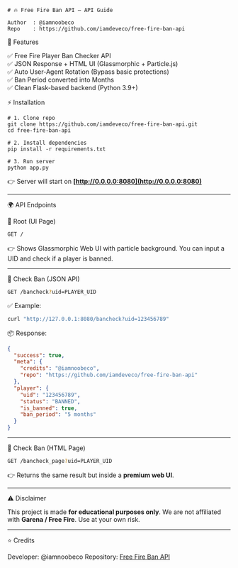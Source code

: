 

```
# 🔥 Free Fire Ban API – API Guide

Author  : @iamnoobeco  
Repo    : https://github.com/iamdeveco/free-fire-ban-api
```

🚀 Features

✅ Free Fire Player Ban Checker API <br>
✅ JSON Response + HTML UI (Glassmorphic + Particle.js) <br>
✅ Auto User-Agent Rotation (Bypass basic protections) <br>
✅ Ban Period converted into Months <br>
✅ Clean Flask-based backend (Python 3.9+) <br>


⚡ Installation

```
# 1. Clone repo
git clone https://github.com/iamdeveco/free-fire-ban-api.git
cd free-fire-ban-api

# 2. Install dependencies
pip install -r requirements.txt

# 3. Run server
python app.py
```

👉 Server will start on **[http://0.0.0.0:8080](http://0.0.0.0:8080)**

---

🌍 API Endpoints

🔹 Root (UI Page)

```bash
GET /
```

👉 Shows Glassmorphic Web UI with particle background.
You can input a UID and check if a player is banned.

---

🔹 Check Ban (JSON API)

```bash
GET /bancheck?uid=PLAYER_UID
```

✅ Example:

```bash
curl "http://127.0.0.1:8080/bancheck?uid=123456789"
```

📦 Response:

```json
{
  "success": true,
  "meta": {
    "credits": "@iamnoobeco",
    "repo": "https://github.com/iamdeveco/free-fire-ban-api"
  },
  "player": {
    "uid": "123456789",
    "status": "BANNED",
    "is_banned": true,
    "ban_period": "5 months"
  }
}
```

---

🔹 Check Ban (HTML Page)

```bash
GET /bancheck_page?uid=PLAYER_UID
```

👉 Returns the same result but inside a **premium web UI**.

---

⚠️ Disclaimer

This project is made **for educational purposes only**.
We are not affiliated with **Garena / Free Fire**.
Use at your own risk.

---

⭐ Credits

Developer: @iamnoobeco
Repository: [Free Fire Ban API](https://github.com/iamdeveco/free-fire-ban-api)



